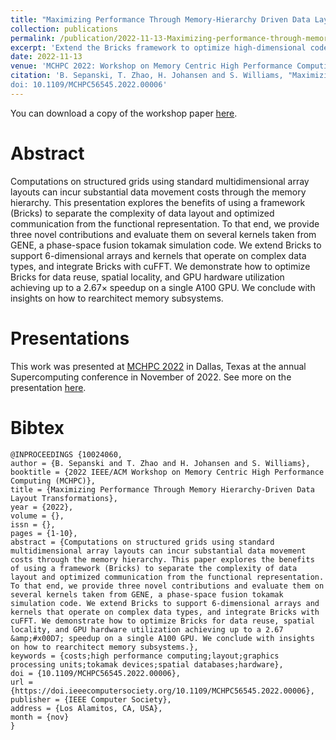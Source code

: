 ```yaml
---
title: "Maximizing Performance Through Memory-Hierarchy Driven Data Layout Transformations"
collection: publications
permalink: /publication/2022-11-13-Maximizing-performance-through-memory-hierarchy-driven-data-layout-transformations
excerpt: 'Extend the Bricks framework to optimize high-dimensional code through data layout transformation'
date: 2022-11-13
venue: 'MCHPC 2022: Workshop on Memory Centric High Performance Computing at SC22'
citation: 'B. Sepanski, T. Zhao, H. Johansen and S. Williams, "Maximizing Performance Through Memory Hierarchy-Driven Data Layout Transformations," in <i>2022 IEEE/ACM Workshop on Memory Centric High Performance Computing (MCHPC), Dallas, TX, USA, 2022 pp. 1-10.</i>
doi: 10.1109/MCHPC56545.2022.00006'
---
```


You can download a copy of the workshop paper [here](https://doi.ieeecomputersociety.org/10.1109/MCHPC56545.2022.00006).

# Abstract

Computations on structured grids using standard multidimensional array layouts can incur substantial data movement costs through the memory hierarchy. This presentation explores the benefits of using a framework (Bricks) to separate the complexity of data layout and optimized communication from the functional representation. To that end, we provide three novel contributions and evaluate them on several kernels taken from GENE, a phase-space fusion tokamak simulation code. We extend Bricks to support 6-dimensional arrays and kernels that operate on complex data types, and integrate Bricks with cuFFT. We demonstrate how to optimize Bricks for data reuse, spatial locality, and GPU hardware utilization achieving up to a 2.67× speedup on a single A100 GPU. We conclude with insights on how to rearchitect memory subsystems.

# Presentations

This work was presented at [MCHPC 2022](https://passlab.github.io/mchpc/mchpc2022/) in Dallas, Texas at the annual Supercomputing conference in November of 2022. See more on the presentation [here](../../talks/2022-11-13-Maximizing-performance-through-memory-hierarchy-driven-data-layout-transformations).


# Bibtex

```
@INPROCEEDINGS {10024060,
author = {B. Sepanski and T. Zhao and H. Johansen and S. Williams},
booktitle = {2022 IEEE/ACM Workshop on Memory Centric High Performance Computing (MCHPC)},
title = {Maximizing Performance Through Memory Hierarchy-Driven Data Layout Transformations},
year = {2022},
volume = {},
issn = {},
pages = {1-10},
abstract = {Computations on structured grids using standard multidimensional array layouts can incur substantial data movement costs through the memory hierarchy. This paper explores the benefits of using a framework (Bricks) to separate the complexity of data layout and optimized communication from the functional representation. To that end, we provide three novel contributions and evaluate them on several kernels taken from GENE, a phase-space fusion tokamak simulation code. We extend Bricks to support 6-dimensional arrays and kernels that operate on complex data types, and integrate Bricks with cuFFT. We demonstrate how to optimize Bricks for data reuse, spatial locality, and GPU hardware utilization achieving up to a 2.67 &amp;#x00D7; speedup on a single A100 GPU. We conclude with insights on how to rearchitect memory subsystems.},
keywords = {costs;high performance computing;layout;graphics processing units;tokamak devices;spatial databases;hardware},
doi = {10.1109/MCHPC56545.2022.00006},
url = {https://doi.ieeecomputersociety.org/10.1109/MCHPC56545.2022.00006},
publisher = {IEEE Computer Society},
address = {Los Alamitos, CA, USA},
month = {nov}
}

```

